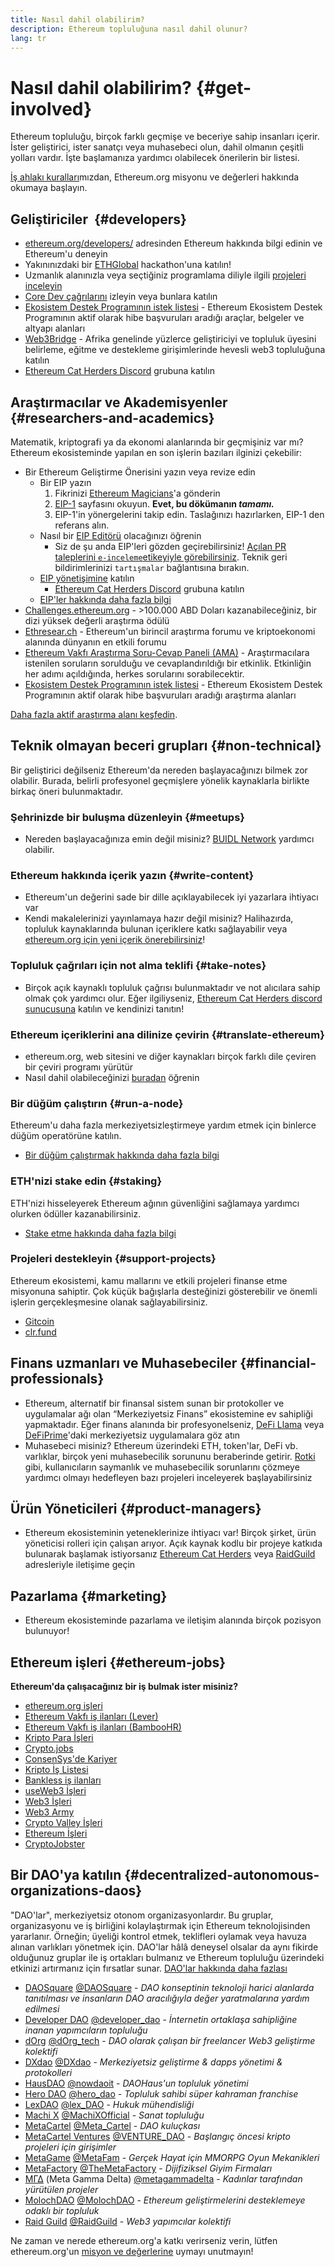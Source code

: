 ```yaml
---
title: Nasıl dahil olabilirim?
description: Ethereum topluluğuna nasıl dahil olunur?
lang: tr
---
```


# Nasıl dahil olabilirim? {#get-involved}

Ethereum topluluğu, birçok farklı geçmişe ve beceriye sahip insanları içerir. İster geliştirici, ister sanatçı veya muhasebeci olun, dahil olmanın çeşitli yolları vardır. İşte başlamanıza yardımcı olabilecek önerilerin bir listesi.

[İş ahlakı kuralları](/community/code-of-conduct)mızdan, Ethereum.org misyonu ve değerleri hakkında okumaya başlayın.

## Geliştiriciler <Emoji text=":computer:" size={1} />‍ {#developers}

- [ethereum.org/developers/](/developers/) adresinden Ethereum hakkında bilgi edinin ve Ethereum'u deneyin
- Yakınınızdaki bir [ETHGlobal](http://ethglobal.co/) hackathon'una katılın!
- Uzmanlık alanınızla veya seçtiğiniz programlama diliyle ilgili [projeleri inceleyin](/developers/docs/programming-languages/)
- [Core Dev çağrılarını](https://www.youtube.com/@EthereumProtocol) izleyin veya bunlara katılın
- [Ekosistem Destek Programının istek listesi](https://esp.ethereum.foundation/wishlist/) - Ethereum Ekosistem Destek Programının aktif olarak hibe başvuruları aradığı araçlar, belgeler ve altyapı alanları
- [Web3Bridge](https://www.web3bridge.com/) - Afrika genelinde yüzlerce geliştiriciyi ve topluluk üyesini belirleme, eğitme ve destekleme girişimlerinde hevesli web3 topluluğuna katılın
- [Ethereum Cat Herders Discord](https://discord.io/EthCatHerders) grubuna katılın

## Araştırmacılar ve Akademisyenler <Emoji text=":mag:" size={1} /> {#researchers-and-academics}

Matematik, kriptografi ya da ekonomi alanlarında bir geçmişiniz var mı? Ethereum ekosisteminde yapılan en son işlerin bazıları ilginizi çekebilir:

- Bir Ethereum Geliştirme Önerisini yazın veya revize edin
  - Bir EIP yazın
    1. Fikrinizi [Ethereum Magicians](https://ethereum-magicians.org)'a gönderin
    2. [EIP-1](https://eips.ethereum.org/EIPS/eip-1) sayfasını okuyun. **Evet, bu dökümanın _tamamı._**
    3. EIP-1'in yönergelerini takip edin. Taslağınızı hazırlarken, EIP-1 den referans alın.
  - Nasıl bir [EIP Editörü](https://eips.ethereum.org/EIPS/eip-5069) olacağınızı öğrenin
    - Siz de şu anda EIP'leri gözden geçirebilirsiniz! [Açılan PR taleplerini `e-inceleme`etikeyiyle görebilirsiniz](https://github.com/ethereum/EIPs/pulls?q=is%3Apr+is%3Aopen+label%3Ae-review). Teknik geri bildirimlerinizi `tartışmalar` bağlantısına bırakın.
  - [EIP yönetişimine](https://github.com/ethereum-cat-herders/EIPIP) katılın
    - [Ethereum Cat Herders Discord](https://discord.io/EthCatHerders) grubuna katılın
  - [EIP'ler hakkında daha fazla bilgi](/eips/)
- [Challenges.ethereum.org](https://challenges.ethereum.org/) - >100.000 ABD Doları kazanabileceğiniz, bir dizi yüksek değerli araştırma ödülü
- [Ethresear.ch](https://ethresear.ch) - Ethereum'un birincil araştırma forumu ve kriptoekonomi alanında dünyanın en etkili forumu
- [Ethereum Vakfı Araştırma Soru-Cevap Paneli (AMA)](https://old.reddit.com/r/ethereum/comments/vrx9xe/ama_we_are_ef_research_pt_8_07_july_2022) - Araştırmacılara istenilen soruların sorulduğu ve cevaplandırıldığı bir etkinlik. Etkinliğin her adımı açıldığında, herkes sorularını sorabilecektir.
- [Ekosistem Destek Programının istek listesi](https://esp.ethereum.foundation/wishlist/) - Ethereum Ekosistem Destek Programının aktif olarak hibe başvuruları aradığı araştırma alanları

[Daha fazla aktif araştırma alanı keşfedin](/community/research/).

## Teknik olmayan beceri grupları <Emoji text=":briefcase:" size={1} /> {#non-technical}

Bir geliştirici değilseniz Ethereum'da nereden başlayacağınızı bilmek zor olabilir. Burada, belirli profesyonel geçmişlere yönelik kaynaklarla birlikte birkaç öneri bulunmaktadır.

### Şehrinizde bir buluşma düzenleyin {#meetups}

- Nereden başlayacağınıza emin değil misiniz? [BUIDL Network](https://consensys.net/developers/buidlnetwork/) yardımcı olabilir.

### Ethereum hakkında içerik yazın {#write-content}

- Ethereum'un değerini sade bir dille açıklayabilecek iyi yazarlara ihtiyacı var
- Kendi makalelerinizi yayınlamaya hazır değil misiniz? Halihazırda, topluluk kaynaklarında bulunan içeriklere katkı sağlayabilir veya [ethereum.org için yeni içerik önerebilirsiniz](/contributing/)!

### Topluluk çağrıları için not alma teklifi {#take-notes}

- Birçok açık kaynaklı topluluk çağrısı bulunmaktadır ve not alıcılara sahip olmak çok yardımcı olur. Eğer ilgiliyseniz, [Ethereum Cat Herders discord sunucusuna](https://discord.com/invite/Nz6rtfJ8Cu) katılın ve kendinizi tanıtın!

### Ethereum içeriklerini ana dilinize çevirin {#translate-ethereum}

- ethereum.org, web sitesini ve diğer kaynakları birçok farklı dile çeviren bir çeviri programı yürütür
- Nasıl dahil olabileceğinizi [buradan](/contributing/translation-program) öğrenin

### Bir düğüm çalıştırın {#run-a-node}

Ethereum'u daha fazla merkeziyetsizleştirmeye yardım etmek için binlerce düğüm operatörüne katılın.

- [Bir düğüm çalıştırmak hakkında daha fazla bilgi](/developers/docs/nodes-and-clients/run-a-node/)

### ETH'nizi stake edin {#staking}

ETH'nizi hisseleyerek Ethereum ağının güvenliğini sağlamaya yardımcı olurken ödüller kazanabilirsiniz.

- [Stake etme hakkında daha fazla bilgi](/staking/)

### Projeleri destekleyin {#support-projects}

Ethereum ekosistemi, kamu mallarını ve etkili projeleri finanse etme misyonuna sahiptir. Çok küçük bağışlarla desteğinizi gösterebilir ve önemli işlerin gerçekleşmesine olanak sağlayabilirsiniz.

- [Gitcoin](https://gitcoin.co/fund)
- [clr.fund](https://clr.fund/#/about)

## Finans uzmanları ve Muhasebeciler <Emoji text=":chart_with_upwards_trend:" size={1} /> {#financial-professionals}

- Ethereum, alternatif bir finansal sistem sunan bir protokoller ve uygulamalar ağı olan “Merkeziyetsiz Finans” ekosistemine ev sahipliği yapmaktadır. Eğer finans alanında bir profesyonelseniz, [DeFi Llama](https://defillama.com/) veya [DeFiPrime](https://defiprime.com)'daki merkeziyetsiz uygulamalara göz atın
- Muhasebeci misiniz? Ethereum üzerindeki ETH, token'lar, DeFi vb. varlıklar, birçok yeni muhasebecilik sorununu beraberinde getirir. [Rotki](https://rotki.com/) gibi, kullanıcıların saymanlık ve muhasebecilik sorunlarını çözmeye yardımcı olmayı hedefleyen bazı projeleri inceleyerek başlayabilirsiniz

## Ürün Yöneticileri <Emoji text=":fountain_pen:" size={1} /> {#product-managers}

- Ethereum ekosisteminin yeteneklerinize ihtiyacı var! Birçok şirket, ürün yöneticisi rolleri için çalışan arıyor. Açık kaynak kodlu bir projeye katkıda bulunarak başlamak istiyorsanız [Ethereum Cat Herders](https://discord.com/invite/Nz6rtfJ8Cu) veya [RaidGuild](https://www.raidguild.org/) adresleriyle iletişime geçin

## Pazarlama <Emoji text=":megaphone:" size={1} /> {#marketing}

- Ethereum ekosisteminde pazarlama ve iletişim alanında birçok pozisyon bulunuyor!

## Ethereum işleri {#ethereum-jobs}

**Ethereum'da çalışacağınız bir iş bulmak ister misiniz?**

- [ethereum.org işleri](/about/#open-jobs)
- [Ethereum Vakfı iş ilanları (Lever)](https://jobs.lever.co/ethereumfoundation)
- [Ethereum Vakfı iş ilanları (BambooHR)](https://ethereum.bamboohr.com/jobs/)
- [Kripto Para İşleri](https://cryptocurrencyjobs.co/ethereum/)
- [Crypto.jobs](https://crypto.jobs/)
- [ConsenSys'de Kariyer](https://consensys.net/careers/)
- [Kripto İş Listesi](https://cryptojobslist.com/ethereum-jobs)
- [Bankless iş ilanları](https://pallet.xyz/list/bankless/jobs)
- [useWeb3 İşleri](https://www.useweb3.xyz/jobs)
- [Web3 İşleri](https://web3.career)
- [Web3 Army](https://web3army.xyz/)
- [Crypto Valley İşleri](https://cryptovalley.jobs/)
- [Ethereum İşleri](https://startup.jobs/ethereum-jobs)
- [CryptoJobster](https://cryptojobster.com/tag/ethereum/)

## Bir DAO'ya katılın {#decentralized-autonomous-organizations-daos}

"DAO'lar", merkeziyetsiz otonom organizasyonlardır. Bu gruplar, organizasyonu ve iş birliğini kolaylaştırmak için Ethereum teknolojisinden yararlanır. Örneğin; üyeliği kontrol etmek, teklifleri oylamak veya havuza alınan varlıkları yönetmek için. DAO'lar hâlâ deneysel olsalar da aynı fikirde olduğunuz gruplar ile iş ortakları bulmanız ve Ethereum topluluğu üzerindeki etkinizi artırmanız için fırsatlar sunar. [DAO'lar hakkında daha fazlası](/dao/)

- [DAOSquare](https://www.daosquare.io) [@DAOSquare](https://twitter.com/DAOSquare) - _DAO konseptinin teknoloji harici alanlarda tanıtılması ve insanların DAO aracılığıyla değer yaratmalarına yardım edilmesi_
- [Developer DAO](https://www.developerdao.com/) [@developer_dao](https://twitter.com/developer_dao) - _İnternetin ortaklaşa sahipliğine inanan yapımcıların topluluğu_
- [dOrg](https://dOrg.tech) [@dOrg_tech](https://twitter.com/dOrg_tech) - _DAO olarak çalışan bir freelancer Web3 geliştirme kolektifi_
- [DXdao](https://DXdao.eth.link/) [@DXdao](https://twitter.com/DXdao_) - _Merkeziyetsiz geliştirme & dapps yöneti̇mi̇ & protokolleri_
- [HausDAO](https://daohaus.club) [@nowdaoit](https://twitter.com/nowdaoit) - _DAOHaus'un topluluk yönetimi_
- [Hero DAO](https://herodao.org/) [@hero_dao](https://twitter.com/hero_dao) - _Topluluk sahibi süper kahraman franchise_
- [LexDAO](https://lexdao.coop) [@lex_DAO](https://twitter.com/lex_DAO) - _Hukuk mühendisliği_
- [Machi X](https://machix.com) [@MachiXOfficial](https://twitter.com/MachiXOfficial) - _Sanat topluluğu_
- [MetaCartel](https://metacartel.org) [@Meta_Cartel](https://twitter.com/Meta_Cartel) - _DAO kuluçkası_
- [MetaCartel Ventures](https://metacartel.xyz) [@VENTURE_DAO](https://twitter.com/VENTURE_DAO) - _Başlangıç öncesi kripto projeleri için girişimler_
- [MetaGame](https://metagame.wtf) [@MetaFam](https://twitter.com/MetaFam) - _Gerçek Hayat için MMORPG Oyun Mekanikleri_
- [MetaFactory](https://metafactory.ai) [@TheMetaFactory](https://twitter.com/TheMetaFactory) - _Dijifiziksel Giyim Firmaları_
- [ΜΓΔ](https://metagammadelta.com/) (Meta Gamma Delta) [@metagammadelta](https://twitter.com/metagammadelta) - _Kadınlar tarafından yürütülen projeler_
- [MolochDAO](https://molochdao.com) [@MolochDAO](https://twitter.com/MolochDAO) - _Ethereum geliştirmelerini desteklemeye odaklı bir topluluk_
- [Raid Guild](https://raidguild.org) [@RaidGuild](https://twitter.com/RaidGuild) - _Web3 yapımcılar kolektifi_

Ne zaman ve nerede ethereum.org'a katkı verirseniz verin, lütfen ethereum.org'un [misyon ve değerlerine](/community/code-of-conduct) uymayı unutmayın!
